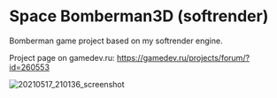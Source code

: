# Space Bomberman3D (softrender)

Bomberman game project based on my softrender engine.

Project page on gamedev.ru: https://gamedev.ru/projects/forum/?id=260553

![20210517_210136_screenshot](https://user-images.githubusercontent.com/42622057/118536043-e8c00900-b753-11eb-9124-e5ad3d1f4bb0.png)
